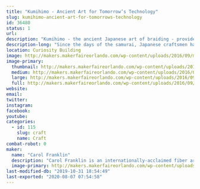 ```yaml
---
title: "Kumihimo - Ancient Art for Tomorrow’s Technology"
slug: kumihimo-ancient-art-for-tomorrows-technology
id: 36480
status: 1
url: 
description: "Kumihimo - the ancient Japanese art of braiding - provides products for many modern applications. Try your hand at creating a braid using traditional equipment."
description-long: "Since the days of the samurai, Japanese craftsmen have used five types of custom stands to create a variety of braided cords that serve many different purposes. Learn more about both modern and ancient applications and try your hand at using the most basic of the five stands: the maru dai."
location: Curiosity Building
image: http://makers.makerfaireorlando.com/wp-content/uploads/2016/09/maru-dai.png
image-primary:
  thumbnail: http://makers.makerfaireorlando.com/wp-content/uploads/2016/09/maru-dai-150x150.png
  medium: http://makers.makerfaireorlando.com/wp-content/uploads/2016/09/maru-dai-300x201.png
  large: http://makers.makerfaireorlando.com/wp-content/uploads/2016/09/maru-dai.png
  full: http://makers.makerfaireorlando.com/wp-content/uploads/2016/09/maru-dai.png
website: 
email: 
twitter: 
instagram: 
facebook: 
youtube: 
categories:
  - id: 115
    slug: craft
    name: Craft
combat-robot: 0
maker:
  name: "Carol Franklin"
  description: "Carol Franklin is an internationally-acclaimed fiber artist and teacher living in Orlando, Florida. Practicing the ancient Japanese fiber craft of kumihimo (literally \"coming together of threads\") for nearly two decades, she has lectured, taught and exhibited work in Japan and throughout North America. Carol's work ranges from creating vivid images through joined braids to making rich jewelry combining silk, precious metals, glasswork and gems. Her teaching focuses on making this deeply Japanese form accessible to North American students. She is a Founding Member of the American Kumihimo Society and serves on its Advisory Council."
  image-primary: http://makers.makerfaireorlando.com/wp-content/uploads/2016/10/headshot.jpg
last-modified-db: "2019-10-31 18:54:49"
last-exported: "2020-08-07 07:54:58"
---
```

